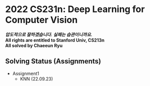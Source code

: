 # 2022 CS231n: Deep Learning for Computer Vision
***압도적으로 잘하겠습니다. 실패는 습관이니까요.***<br>
**All rights are entitled to Stanford Univ, CS213n**<br>
**All solved by Chaeeun Ryu**

## Solving Status (Assignments)

- Assignment1
  - KNN (22.09.23)
